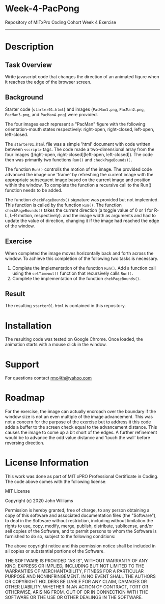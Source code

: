 # Week-4-PacPong
Repository of MITxPro Coding Cohort Week 4 Exercise
___

# Description

## Task Overview
Write javascript code that changes the direction of an animated figure when it reaches the edge of the browser screen.

## Background
Starter code (`starter01.html`) and images (`PacMan1.png`, `PacMan2.png`, `PacMan3.png`, and `PacMan4.png`) were provided.

The four images each represent a "PacMan" figure with the following orientation-mouth states respectively: right-open, right-closed, left-open, left-closed.

The `starter01.html` file was a simple 'html' document with code written between `<script>` tags. The code made a two-dimensional array from the four images ([right-open, right-closed][left-open, left-closed]). The code then was primarily two functions `Run()` and `checkPageBounds()`. 

The function `Run()` controlls the motion of the image. The provided code advanced the image one 'frame' by refreshing the current image with the appropriate subsequent image based on the current image and position within the window. To complete the function a recursive call to the Run() function needs to be added.

The function `checkPageBounds()` signature was provided but not impleented. This function is called by the function `Run()`. The function `checkPageBounds()` takes the current direction (a toggle value of 0 or 1 for R-L, L-R motion, respectively). and the image width as arguments and had to update the value of direction, changing it if the image had reached the edge of the window.

## Exercise
When completed the image moves horizontally back and forth across the window. To achieve this completion of the following two tasks is necessary.
1. Complete the implementation of the function `Run()`. Add a function call using the `setTimeout()` function that recursively calls `Run()`. 
2. Complete the implementation of the function `chekPageBounds()`. 

## Result
The resulting `starter01.html` is contained in this repository.

# Installation
The resulting code was tested on Google Chrome. Once loaded, the animation starts with a mouse click in the window.

# Support
For questions contact rmc4th@yahoo.com

# Roadmap
For the exercise, the image can actually encroach over the boundary if the window size is not an even multiple of the image advancement. This was not a concern for the purpose of the exercise but to address it this code adds a buffer to the screen check equal to the advancement distance. This causes the image to come up a bit short of the edges. A further refinement would be to advance the odd value distance and 'touch the wall' before reversing direction. 

# License Information
This work was done as part of MIT xPRO Professional Certificate in Coding. The code above comes with the following license:

MIT License

Copyright (c) 2020 John Williams

Permission is hereby granted, free of charge, to any person obtaining a copy
of this software and associated documentation files (the "Software"), to deal
in the Software without restriction, including without limitation the rights
to use, copy, modify, merge, publish, distribute, sublicense, and/or sell
copies of the Software, and to permit persons to whom the Software is
furnished to do so, subject to the following conditions:

The above copyright notice and this permission notice shall be included in all
copies or substantial portions of the Software.

THE SOFTWARE IS PROVIDED "AS IS", WITHOUT WARRANTY OF ANY KIND, EXPRESS OR
IMPLIED, INCLUDING BUT NOT LIMITED TO THE WARRANTIES OF MERCHANTABILITY,
FITNESS FOR A PARTICULAR PURPOSE AND NONINFRINGEMENT. IN NO EVENT SHALL THE
AUTHORS OR COPYRIGHT HOLDERS BE LIABLE FOR ANY CLAIM, DAMAGES OR OTHER
LIABILITY, WHETHER IN AN ACTION OF CONTRACT, TORT OR OTHERWISE, ARISING FROM,
OUT OF OR IN CONNECTION WITH THE SOFTWARE OR THE USE OR OTHER DEALINGS IN THE
SOFTWARE.
